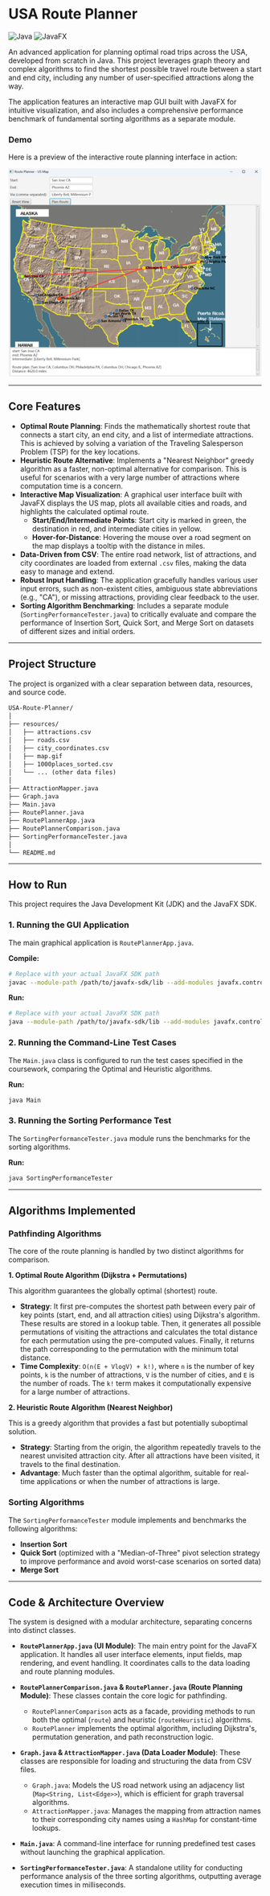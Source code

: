 # USA Route Planner

![Java](https://img.shields.io/badge/Language-Java-orange.svg)
![JavaFX](https://img.shields.io/badge/Framework-JavaFX-blue.svg)

An advanced application for planning optimal road trips across the USA, developed from scratch in Java. This project leverages graph theory and complex algorithms to find the shortest possible travel route between a start and end city, including any number of user-specified attractions along the way.

The application features an interactive map GUI built with JavaFX for intuitive visualization, and also includes a comprehensive performance benchmark of fundamental sorting algorithms as a separate module.

### Demo

Here is a preview of the interactive route planning interface in action:

![USA Route Planner Demo](./images/route-planner-demo.png)

---

## Core Features

*   **Optimal Route Planning**: Finds the mathematically shortest route that connects a start city, an end city, and a list of intermediate attractions. This is achieved by solving a variation of the Traveling Salesperson Problem (TSP) for the key locations.
*   **Heuristic Route Alternative**: Implements a "Nearest Neighbor" greedy algorithm as a faster, non-optimal alternative for comparison. This is useful for scenarios with a very large number of attractions where computation time is a concern.
*   **Interactive Map Visualization**: A graphical user interface built with JavaFX displays the US map, plots all available cities and roads, and highlights the calculated optimal route.
    *   **Start/End/Intermediate Points**: Start city is marked in green, the destination in red, and intermediate cities in yellow.
    *   **Hover-for-Distance**: Hovering the mouse over a road segment on the map displays a tooltip with the distance in miles.
*   **Data-Driven from CSV**: The entire road network, list of attractions, and city coordinates are loaded from external `.csv` files, making the data easy to manage and extend.
*   **Robust Input Handling**: The application gracefully handles various user input errors, such as non-existent cities, ambiguous state abbreviations (e.g., "CA"), or missing attractions, providing clear feedback to the user.
*   **Sorting Algorithm Benchmarking**: Includes a separate module (`SortingPerformanceTester.java`) to critically evaluate and compare the performance of Insertion Sort, Quick Sort, and Merge Sort on datasets of different sizes and initial orders.

---

## Project Structure

The project is organized with a clear separation between data, resources, and source code.

```
USA-Route-Planner/
│
├── resources/
│   ├── attractions.csv
│   ├── roads.csv
│   ├── city_coordinates.csv
│   ├── map.gif
│   ├── 1000places_sorted.csv
│   └── ... (other data files)
│
├── AttractionMapper.java
├── Graph.java
├── Main.java
├── RoutePlanner.java
├── RoutePlannerApp.java
├── RoutePlannerComparison.java
├── SortingPerformanceTester.java
│
└── README.md
```

---

## How to Run

This project requires the Java Development Kit (JDK) and the JavaFX SDK.

### 1. Running the GUI Application

The main graphical application is `RoutePlannerApp.java`.

**Compile:**
```bash
# Replace with your actual JavaFX SDK path
javac --module-path /path/to/javafx-sdk/lib --add-modules javafx.controls *.java
```

**Run:**
```bash
# Replace with your actual JavaFX SDK path
java --module-path /path/to/javafx-sdk/lib --add-modules javafx.controls RoutePlannerApp
```

### 2. Running the Command-Line Test Cases

The `Main.java` class is configured to run the test cases specified in the coursework, comparing the Optimal and Heuristic algorithms.

**Run:**
```bash
java Main
```

### 3. Running the Sorting Performance Test

The `SortingPerformanceTester.java` module runs the benchmarks for the sorting algorithms.

**Run:**
```bash
java SortingPerformanceTester
```

---

## Algorithms Implemented

### Pathfinding Algorithms

The core of the route planning is handled by two distinct algorithms for comparison.

**1. Optimal Route Algorithm (Dijkstra + Permutations)**

This algorithm guarantees the globally optimal (shortest) route.
*   **Strategy**: It first pre-computes the shortest path between every pair of key points (start, end, and all attraction cities) using Dijkstra's algorithm. These results are stored in a lookup table. Then, it generates all possible permutations of visiting the attractions and calculates the total distance for each permutation using the pre-computed values. Finally, it returns the path corresponding to the permutation with the minimum total distance.
*   **Time Complexity**: `O(n(E + VlogV) + k!)`, where `n` is the number of key points, `k` is the number of attractions, `V` is the number of cities, and `E` is the number of roads. The `k!` term makes it computationally expensive for a large number of attractions.

**2. Heuristic Route Algorithm (Nearest Neighbor)**

This is a greedy algorithm that provides a fast but potentially suboptimal solution.
*   **Strategy**: Starting from the origin, the algorithm repeatedly travels to the nearest unvisited attraction city. After all attractions have been visited, it travels to the final destination.
*   **Advantage**: Much faster than the optimal algorithm, suitable for real-time applications or when the number of attractions is large.

### Sorting Algorithms

The `SortingPerformanceTester` module implements and benchmarks the following algorithms:
*   **Insertion Sort**
*   **Quick Sort** (optimized with a "Median-of-Three" pivot selection strategy to improve performance and avoid worst-case scenarios on sorted data)
*   **Merge Sort**

---

## Code & Architecture Overview

The system is designed with a modular architecture, separating concerns into distinct classes.

*   **`RoutePlannerApp.java` (UI Module)**: The main entry point for the JavaFX application. It handles all user interface elements, input fields, map rendering, and event handling. It coordinates calls to the data loading and route planning modules.

*   **`RoutePlannerComparison.java` & `RoutePlanner.java` (Route Planning Module)**: These classes contain the core logic for pathfinding.
    *   `RoutePlannerComparison` acts as a facade, providing methods to run both the optimal (`route`) and heuristic (`routeHeuristic`) algorithms.
    *   `RoutePlanner` implements the optimal algorithm, including Dijkstra's, permutation generation, and path reconstruction logic.

*   **`Graph.java` & `AttractionMapper.java` (Data Loader Module)**: These classes are responsible for loading and structuring the data from CSV files.
    *   `Graph.java`: Models the US road network using an adjacency list (`Map<String, List<Edge>>`), which is efficient for graph traversal algorithms.
    *   `AttractionMapper.java`: Manages the mapping from attraction names to their corresponding city names using a `HashMap` for constant-time lookups.

*   **`Main.java`**: A command-line interface for running predefined test cases without launching the graphical application.

*   **`SortingPerformanceTester.java`**: A standalone utility for conducting performance analysis of the three sorting algorithms, outputting average execution times in milliseconds.
